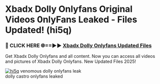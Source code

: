 # Xbadx Dolly Onlyfans Original Videos 0nlyFans Leaked - Files Updated! (hi5q)

<h3>🔴 CLICK HERE 🌐==►► <a href="https://tinyurl.com/x26r9saj" rel="nofollow">Xbadx Dolly Onlyfans Updated Files</a></h3>

Get Xbadx Dolly Onlyfans and all content. Now you can access all videos and pictures of Xbadx Dolly Onlyfans. New Updated Files 2025!

[![hi5q](https://i.imgur.com/LkgZPqh.gif)](https://tinyurl.com/x26r9saj)
venomous dolly onlyfans leak<br>
dolly castro onlyfans leaked